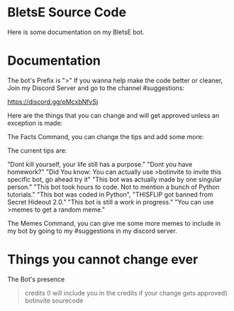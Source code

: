 # BletsE Source Code
Here is some documentation on my BletsE bot.

# Documentation
The bot's Prefix is ">"
If you wanna help make the code better or
cleaner, Join my Discord Server and go to the channel #suggestions:

https://discord.gg/pMcxbNfvSj


Here are the things that you can change and will get approved unless an exception is made:


The Facts Command, you can change the tips and add some more:

The current tips are:

"Dont kill yourself, your life still has a purpose."
"Dont you have homework?"
"Did You know: You can actually use >botinvite to invite this specific bot, go ahead try it"
"This bot was actually made by one singular person."
"This bot took hours to code. Not to mention a bunch of Python tutorials."
"This bot was coded in Python",
"THISFLIP got banned from Secret Hideout 2.0."
"This bot is still a work in progress."
"You can use >memes to get a random meme."


The Memes Command, you can give me some more memes to include in my bot by going to my #suggestions in my discord server.


# Things you cannot change ever

The Bot's presence
>credits (I will include you in the credits if your change gets approved)
>botinvite
>sourecode
